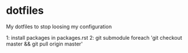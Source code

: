 dotfiles
========

My dotfiles to stop loosing my configuration

1: install packages in packages.rst
2: git submodule foreach 'git checkout master && git pull origin master'
